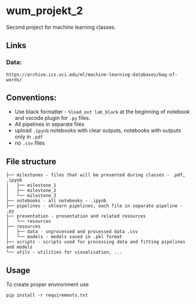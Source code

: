 # wum_projekt_2
Second project for machine learning classes.

## Links
### Data:
```
https://archive.ics.uci.edu/ml/machine-learning-databases/bag-of-words/
```
## Conventions:
- Use black formatter - `%load_ext lab_black` at the beginning of notebook and vscode plugin for `.py` files.
- All pipelines in separate files
- upload `.ipynb` notebooks with clear outputs, notebooks with outputs only in `.pdf` 
- no `.csv` files
       

## File structure
```
├── milestones - files that will be presented during classes - .pdf, .ipynb
│   ├── milestone_1
│   ├── milestone_2
│   └── milestone_3
├── notebooks - all notebooks - .ipynb
├── pipelines - sklearn pipelines, each file in separate pipeline - .py
├── presentation - presentation and related resources
│   └── resources
├── resources
│   ├── data - unprocessed and processed data .csv
│   └── models - models saved in .pkl format
├── scripts - scripts used for processing data and fitting pipelines and models
└── utils - utilities for visualisation, ...
```

## Usage
 To create proper environment use
 ```
 pip install -r requirements.txt
 ```
